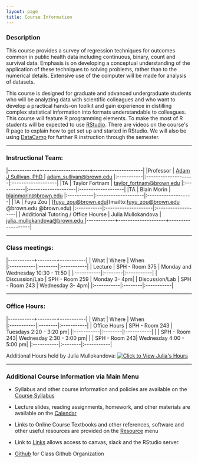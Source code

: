 ```yaml
---
layout: page
title: Course Information
---
```

### Description


This course provides a survey of regression techniques for outcomes common in public health data including continuous, binary, count and survival data.  Emphasis is on developing a conceptual understanding of the application of these techniques to solving problems, rather than to the numerical details. Extensive use of the computer will be made for analysis of datasets.

This course is designed for graduate and advanced undergraduate students who will be analyzing data with scientific colleagues and who want to develop a practical hands-on toolkit and gain experience in distilling complex statistical information into formats understandable to colleagues. This course will feature R programming elements. To make the most of R students will be expected to use [RStudio](https://www.rstudio.com/). There are videos on the course's R page to explain how to get set up and started in RStudio. We will also be using [DataCamp](https://www.datacamp.com) for further R instruction through the semester. 



* * *

### Instructional Team:

|------------+---------------------+---------------------|
|Professor   | [Adam J Sullivan, PhD ](https://vivo.brown.edu/display/asulliv3) | [adam_sullivan@brown.edu](mailto:adam_sullivan@brown.edu)
|:-----------|:--------------------|:-------------------|
|TA         | Taylor Fortnam   | [taylor_fortnam@brown.edu](mailto:taylor_fortnam@brown.edu) 
|:-----------|:--------------------|:-------------------|
|TA         | Blain Morin | [blainmorin@brown.edu](mailto:blainmorin@brown.edu) 
|:-----------|:--------------------|:-------------------|
|TA         | Fuyu Zou | [fuyu_zou@brown.edu](mailto:fuyu_zou@brown.edu @brown.edu @brown.edu) 
|:-----------|:--------------------|:-------------------|
| Additional Tutoring / Office Hourse         | Julia Mullokandova   | [julia_mullokandova@brown.edu ](mailto:julia_mullokandova@brown.edu ) 
|------------+--------------------+-------------------|



* * *

### Class meetings:



|-----------+--------+-----------|
| What    |  Where | When      
|:-----------|:--------|:-----------|
| Lecture |  SPH - Room 375 |  Monday and Wednesday  10:30 - 11:50 |
|:-----------|:--------|:-----------|
| Discussion/Lab  |  SPH - Room 259 | Monday  3- 4pm|
| Discussion/Lab  |  SPH - Room 243 | Wednesday 3- 4pm|
|:-----------|:--------|:-----------|


* * *

### Office Hours:

|-----------+--------+-----------|
| What    |  Where | When      
|:-----------|:--------|:-----------|
| Office Hours |  SPH - Room 243 |   Tuesdays 2:20 - 3:20 pm|
|:-----------|:--------|:-----------|
|  |  SPH - Room 243| Wednesday 2:30 - 3:00 pm|
|  |  SPH - Room 243| Wednesday 4:00 - 5:00 pm|
|:-----------|:--------|:-----------|


Additional Hours held by Julia Mullokandova:
<a href="http://signup.com/go/hVadReE" target="_blank"><img src="https://signup.com/imgs/icons/signup-choose-a-spot-btn.png" alt="Click to View Julia's Hours"></a>
* * * 

### Additional Course Information via Main Menu

* Syllabus and other course information and policies are available on the [Course
Syllabus]({{site.baseurl}}/syllabus)

* Lecture slides, reading assignments, homework, and other materials
are available on the  [Calendar]({{site.baseurl}}/calendar)

* Links to Online Course Textbooks and other references, software  and other
  useful resources are provided on the
  [Resource]({{site.baseurl}}/resources) menu

* Link to [Links]({{site.baseurl}}/links) allows access to canvas, slack and the RStudio server. 

* [Github](http://github.com/php-1511-2511) for Class Github Organization
  
  





